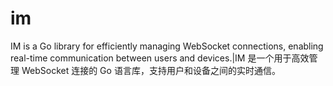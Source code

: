 # im
IM is a Go library for efficiently managing WebSocket connections, enabling real-time communication between users and devices.|IM 是一个用于高效管理 WebSocket 连接的 Go 语言库，支持用户和设备之间的实时通信。
